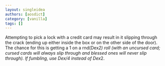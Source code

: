 ```yaml
---
layout: singleidea
authors: [aosdict]
category: [vanilla]
tags: []
---
```

Attempting to pick a lock with a credit card may result in it slipping through the crack (ending up either inside the box or on the other side of the door). The chance for this is getting a 1 on a rnd(Dex*2) roll (with an uncursed card; cursed cards will always slip through and blessed ones will never slip through). If fumbling, use Dex/4 instead of Dex*2.
